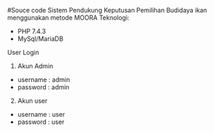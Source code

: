#Souce code Sistem Pendukung Keputusan Pemilihan Budidaya ikan menggunakan metode MOORA
Teknologi:
- PHP 7.4.3
- MySql/MariaDB

User Login
1. Akun Admin
- username : admin
- password : admin

2. Akun user
- username : user
- password : user

